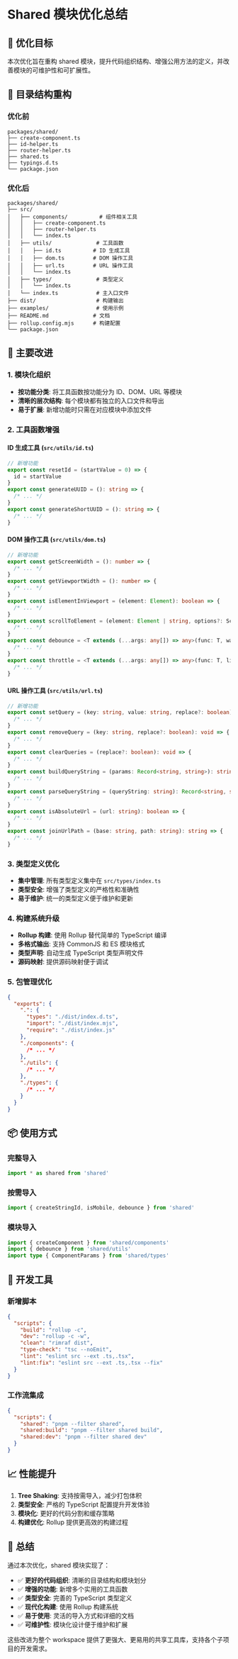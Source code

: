 # Shared 模块优化总结

## 🎯 优化目标

本次优化旨在重构 shared 模块，提升代码组织结构、增强公用方法的定义，并改善模块的可维护性和可扩展性。

## 📁 目录结构重构

### 优化前

```
packages/shared/
├── create-component.ts
├── id-helper.ts
├── router-helper.ts
├── shared.ts
├── typings.d.ts
└── package.json
```

### 优化后

```
packages/shared/
├── src/
│   ├── components/          # 组件相关工具
│   │   ├── create-component.ts
│   │   ├── router-helper.ts
│   │   └── index.ts
│   ├── utils/              # 工具函数
│   │   ├── id.ts          # ID 生成工具
│   │   ├── dom.ts         # DOM 操作工具
│   │   ├── url.ts         # URL 操作工具
│   │   └── index.ts
│   ├── types/              # 类型定义
│   │   └── index.ts
│   └── index.ts            # 主入口文件
├── dist/                   # 构建输出
├── examples/               # 使用示例
├── README.md              # 文档
├── rollup.config.mjs      # 构建配置
└── package.json
```

## 🚀 主要改进

### 1. 模块化组织

- **按功能分类**: 将工具函数按功能分为 ID、DOM、URL 等模块
- **清晰的层次结构**: 每个模块都有独立的入口文件和导出
- **易于扩展**: 新增功能时只需在对应模块中添加文件

### 2. 工具函数增强

#### ID 生成工具 (`src/utils/id.ts`)

```typescript
// 新增功能
export const resetId = (startValue = 0) => {
  id = startValue
}
export const generateUUID = (): string => {
  /* ... */
}
export const generateShortUUID = (): string => {
  /* ... */
}
```

#### DOM 操作工具 (`src/utils/dom.ts`)

```typescript
// 新增功能
export const getScreenWidth = (): number => {
  /* ... */
}
export const getViewportWidth = (): number => {
  /* ... */
}
export const isElementInViewport = (element: Element): boolean => {
  /* ... */
}
export const scrollToElement = (element: Element | string, options?: ScrollToOptions): void => {
  /* ... */
}
export const debounce = <T extends (...args: any[]) => any>(func: T, wait: number) => {
  /* ... */
}
export const throttle = <T extends (...args: any[]) => any>(func: T, limit: number) => {
  /* ... */
}
```

#### URL 操作工具 (`src/utils/url.ts`)

```typescript
// 新增功能
export const setQuery = (key: string, value: string, replace?: boolean): void => {
  /* ... */
}
export const removeQuery = (key: string, replace?: boolean): void => {
  /* ... */
}
export const clearQueries = (replace?: boolean): void => {
  /* ... */
}
export const buildQueryString = (params: Record<string, string>): string => {
  /* ... */
}
export const parseQueryString = (queryString: string): Record<string, string> => {
  /* ... */
}
export const isAbsoluteUrl = (url: string): boolean => {
  /* ... */
}
export const joinUrlPath = (base: string, path: string): string => {
  /* ... */
}
```

### 3. 类型定义优化

- **集中管理**: 所有类型定义集中在 `src/types/index.ts`
- **类型安全**: 增强了类型定义的严格性和准确性
- **易于维护**: 统一的类型定义便于维护和更新

### 4. 构建系统升级

- **Rollup 构建**: 使用 Rollup 替代简单的 TypeScript 编译
- **多格式输出**: 支持 CommonJS 和 ES 模块格式
- **类型声明**: 自动生成 TypeScript 类型声明文件
- **源码映射**: 提供源码映射便于调试

### 5. 包管理优化

```json
{
  "exports": {
    ".": {
      "types": "./dist/index.d.ts",
      "import": "./dist/index.mjs",
      "require": "./dist/index.js"
    },
    "./components": {
      /* ... */
    },
    "./utils": {
      /* ... */
    },
    "./types": {
      /* ... */
    }
  }
}
```

## 📦 使用方式

### 完整导入

```typescript
import * as shared from 'shared'
```

### 按需导入

```typescript
import { createStringId, isMobile, debounce } from 'shared'
```

### 模块导入

```typescript
import { createComponent } from 'shared/components'
import { debounce } from 'shared/utils'
import type { ComponentParams } from 'shared/types'
```

## 🔧 开发工具

### 新增脚本

```json
{
  "scripts": {
    "build": "rollup -c",
    "dev": "rollup -c -w",
    "clean": "rimraf dist",
    "type-check": "tsc --noEmit",
    "lint": "eslint src --ext .ts,.tsx",
    "lint:fix": "eslint src --ext .ts,.tsx --fix"
  }
}
```

### 工作流集成

```json
{
  "scripts": {
    "shared": "pnpm --filter shared",
    "shared:build": "pnpm --filter shared build",
    "shared:dev": "pnpm --filter shared dev"
  }
}
```

## 📈 性能提升

1. **Tree Shaking**: 支持按需导入，减少打包体积
2. **类型安全**: 严格的 TypeScript 配置提升开发体验
3. **模块化**: 更好的代码分割和缓存策略
4. **构建优化**: Rollup 提供更高效的构建过程

## 🎉 总结

通过本次优化，shared 模块实现了：

- ✅ **更好的代码组织**: 清晰的目录结构和模块划分
- ✅ **增强的功能**: 新增多个实用的工具函数
- ✅ **类型安全**: 完善的 TypeScript 类型定义
- ✅ **现代化构建**: 使用 Rollup 构建系统
- ✅ **易于使用**: 灵活的导入方式和详细的文档
- ✅ **可维护性**: 模块化设计便于维护和扩展

这些改进为整个 workspace 提供了更强大、更易用的共享工具库，支持各个子项目的开发需求。
